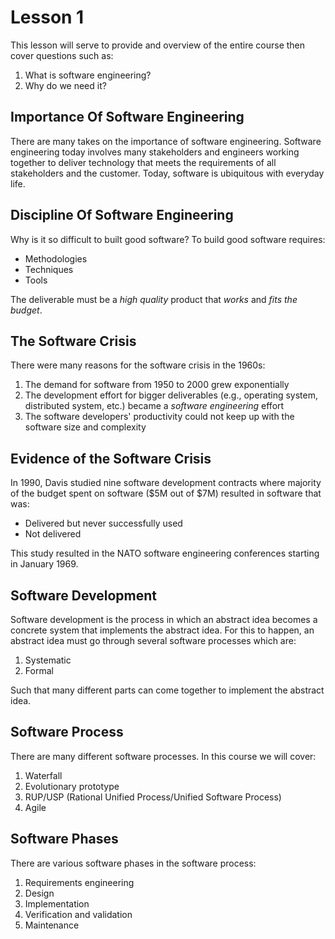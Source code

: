 # Lesson 1

This lesson will serve to provide and overview of the entire course then cover questions such as:

1. What is software engineering?
2. Why do we need it?

## Importance Of Software Engineering

There are many takes on the importance of software engineering. Software engineering today involves many stakeholders and engineers working together to deliver technology that meets the requirements of all stakeholders and the customer. Today, software is ubiquitous with everyday life.

## Discipline Of Software Engineering

Why is it so difficult to built good software? To build good software requires:

- Methodologies
- Techniques
- Tools

The deliverable must be a _high quality_ product that _works_ and _fits the budget_.

## The Software Crisis

There were many reasons for the software crisis in the 1960s:

1. The demand for software from 1950 to 2000 grew exponentially
2. The development effort for bigger deliverables (e.g., operating system, distributed system, etc.) became a _software engineering_ effort
3. The software developers' productivity could not keep up with the software size and complexity

## Evidence of the Software Crisis

In 1990, Davis studied nine software development contracts where majority of the budget spent on software ($5M out of $7M) resulted in software that was:

- Delivered but never successfully used
- Not delivered

This study resulted in the NATO software engineering conferences starting in January 1969.

## Software Development

Software development is the process in which an abstract idea becomes a concrete system that implements the abstract idea. For this to happen, an abstract idea must go through several software processes which are:

1. Systematic
2. Formal

Such that many different parts can come together to implement the abstract idea.

## Software Process

There are many different software processes. In this course we will cover:

1. Waterfall
2. Evolutionary prototype
3. RUP/USP (Rational Unified Process/Unified Software Process)
4. Agile

## Software Phases

There are various software phases in the software process:

1. Requirements engineering
2. Design
3. Implementation
4. Verification and validation
5. Maintenance
